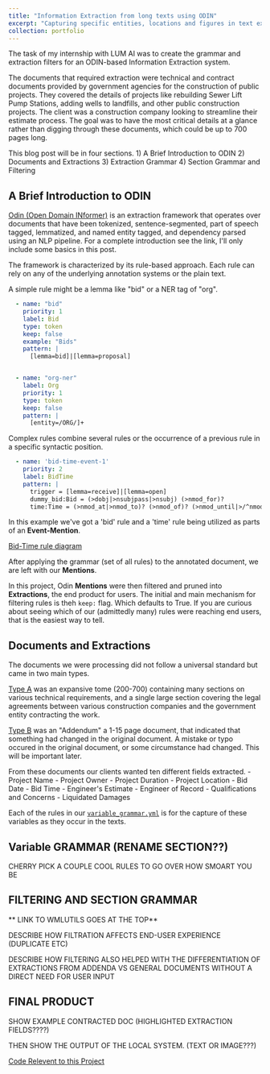 ```yaml
---
title: "Information Extraction from long texts using ODIN"
excerpt: "Capturing specific entities, locations and figures in text extracted from PDFs using syntactic rules. <br/><img src='/images/internship-post-image.png'>"
collection: portfolio
---
```


The task of my internship with LUM AI was to create the grammar and extraction filters for an ODIN-based Information Extraction system. 

The documents that required extraction were technical and contract documents provided by government agencies for the construction of public projects. They covered the details of projects like rebuilding Sewer Lift Pump Stations, adding wells to landfills, and other public construction projects. The client was a construction company looking to streamline their estimate process. The goal was to have the most critical details at a glance rather than digging through these documents, which could be up to 700 pages long.

This blog post will be in four sections.
	1) A Brief Introduction to ODIN
	2) Documents and Extractions
	3) Extraction Grammar
	4) Section Grammar and Filtering

## A Brief Introduction to ODIN

[Odin (Open Domain INformer)](https://arxiv.org/abs/1509.07513) is an extraction framework that operates over documents that have been tokenized, sentence-segmented, part of speech tagged, lemmatized, and named entity tagged, and dependency parsed using an NLP pipeline. For a complete introduction see the link, I'll only include some basics in this post.

The framework is characterized by its rule-based approach. Each rule can rely on any of the underlying annotation systems or the plain text. 

A simple rule might be a lemma like "bid" or a NER tag of "org".

```yaml
  - name: "bid"
    priority: 1
    label: Bid
    type: token
    keep: false
    example: "Bids"
    pattern: |
      [lemma=bid]|[lemma=proposal]


  - name: "org-ner"
    label: Org
    priority: 1
    type: token
    keep: false
    pattern: |
      [entity=/ORG/]+
```

Complex rules combine several rules or the occurrence of a previous rule in a specific syntactic position.

```yaml
  - name: 'bid-time-event-1'
    priority: 2
    label: BidTime
    pattern: |
      trigger = [lemma=receive]|[lemma=open]
      dummy_bid:Bid = (>dobj|>nsubjpass|>nsubj) (>nmod_for)?
      time:Time = (>nmod_at|>nmod_to)? (>nmod_of)? (>nmod_until|>/^nmod/|>dep)? (>nummod|>compound)?
```
In this example we've got a 'bid' rule and a 'time' rule being utilized as parts of an **Event-Mention**.

[Bid-Time rule diagram](https://mc-wut.github.io/images/internship-post-image.png)

After applying the grammar (set of all rules) to the annotated document, we are left with our **Mentions**. 

In this project, Odin **Mentions** were then filtered and pruned into **Extractions**, the end product for users. The initial and main mechanism for filtering rules is theh ```keep:``` flag. Which defaults to True. If you are curious about seeing which of our (admittedly many) rules were reaching end users, that is the easiest way to tell.  

## Documents and Extractions	 
The documents we were processing did not follow a universal standard but came in two main types. 

[Type A](https://mc-wut.github.io/files/bowman-specs-contract-docs.pdf) was an expansive tome (200-700) containing many sections on various technical requirements, and a single large section covering the legal agreements between various construction companies and the government entity contracting the work. 

[Type B](https://mc-wut.github.io/files/ceres-addendum.pdf)  was an "Addendum" a 1-15 page document, that indicated that something had changed in the original document. A mistake or typo occured in the original document, or some circumstance had changed. This will be important later.

From these documents our clients wanted ten different fields extracted.
    - Project Name
    - Project Owner
    - Project Duration
    - Project Location
    - Bid Date
    - Bid Time
    - Engineer's Estimate
    - Engineer of Record
    - Qualifications and Concerns
    - Liquidated Damages

Each of the rules in our [`variable_grammar.yml`](https://github.com/mc-wut/internship_files/blob/main/variable_grammar.yml) is for the capture of these variables as they occur in the texts. 

##  Variable GRAMMAR (RENAME SECTION??)

CHERRY PICK A COUPLE COOL RULES TO GO OVER HOW SMOART YOU BE

## FILTERING AND SECTION GRAMMAR

** LINK TO WMLUTILS GOES AT THE TOP**

DESCRIBE HOW FILTRATION AFFECTS END-USER EXPERIENCE (DUPLICATE ETC)

DESCRIBE HOW FILTERING ALSO HELPED WITH THE DIFFERENTIATION OF EXTRACTIONS FROM ADDENDA VS GENERAL DOCUMENTS WITHOUT A DIRECT NEED FOR USER INPUT

## FINAL PRODUCT

SHOW EXAMPLE CONTRACTED DOC (HIGHLIGHTED EXTRACTION FIELDS????)

THEN SHOW THE OUTPUT OF THE LOCAL SYSTEM. (TEXT OR IMAGE???)

[Code Relevent to this Project](https://github.com/mc-wut/internship_files/tree/main)

<!-- This is an item in your portfolio that describes your internship. It can have images or nice text. If you name the file .md, it will be parsed as markdown. If you name the file .html, it will be parsed as HTML.

As you're describing the content of your internship, be sure to describe how you were able to apply the concepts and skills you acquired from HLT courses to your internship. You'll also want to describe the things that you learned from the internship itself that might help you in future work.

## Evaluation criteria
Remember that each of the two projects in your portfolio will be evaluated on these points:

* **Length**: A summary of the project goals, technology used, and outcomes, as appropriate for a general technical audience, between 1000 and 3000 words (not counting code)
* **Content**: student’s experience demonstrates the learning outcomes for the MSHLT program [^note]
* **Code**: Code is contained in the site, or a link to the code (such as in a GitHub repository) exists on the site.
* **Professionalism**: Free of grammatical, mechanical, and stylistic issues
* **Above and beyond**: How well does this component communicate the most relevant features?

[^note]: The learning outcomes of the MSHLT program are:
    
    1. Students will demonstrate programming skills for the workplace.
    2. Students will be able to use fundamental algorithms and concepts in Natural Language Processing.
    3. Students will show knowledge of tools and packages used in Natural Language Processing. -->
